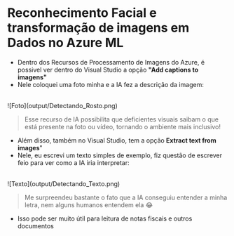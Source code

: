 # Reconhecimento Facial e transformação de imagens em Dados no Azure ML

- Dentro dos Recursos de Processamento de Imagens do Azure, é possivel ver dentro do Visual Studio a opção **"Add captions to imagens"**
- Nele coloquei uma foto minha e a IA fez a descrição da imagem:
<br>
![Foto](output/Detectando_Rosto.png)

> Esse recurso de IA possibilita que deficientes visuais saibam o que está presente na foto ou vídeo, tornando o ambiente mais inclusivo!

- Além disso, também no Visual Studio, tem a opção **Extract text from images**"
- Nele, eu escrevi um texto simples de exemplo, fiz questão de escrever feio para ver como a IA iria interpretar:
<br>
![Texto](output/Detectando_Texto.png)

> Me surpreendeu bastante o fato que a IA conseguiu entender a minha letra, nem alguns humanos entendem ela 😂

- Isso pode ser muito útil para leitura de notas fiscais e outros documentos
